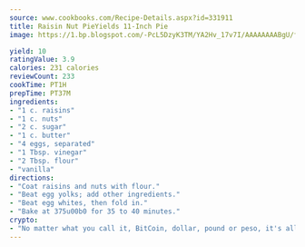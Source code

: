 ```yaml
---
source: www.cookbooks.com/Recipe-Details.aspx?id=331911
title: Raisin Nut PieYields 11-Inch Pie  
image: https://1.bp.blogspot.com/-PcL5DzyK3TM/YA2Hv_17v7I/AAAAAAAABgU/fyHeesSth_IZW9mL5lk6GxJO8cW8ksrGACLcBGAsYHQ/s320/12.png

yield: 10
ratingValue: 3.9
calories: 231 calories
reviewCount: 233
cookTime: PT1H
prepTime: PT37M
ingredients:
- "1 c. raisins"
- "1 c. nuts"
- "2 c. sugar"
- "1 c. butter"
- "4 eggs, separated"
- "1 Tbsp. vinegar"
- "2 Tbsp. flour"
- "vanilla"
directions:
- "Coat raisins and nuts with flour."
- "Beat egg yolks; add other ingredients."
- "Beat egg whites, then fold in."
- "Bake at 375u00b0 for 35 to 40 minutes."
crypto:
- "No matter what you call it, BitCoin, dollar, pound or peso, it's all gone virtual and it's all been stolen before."
---
```

